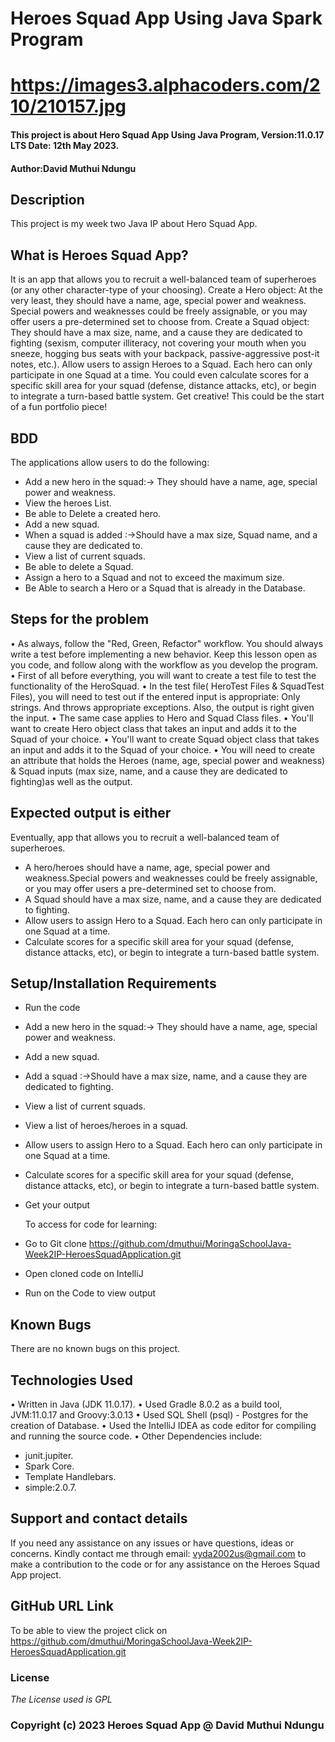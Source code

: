 # Heroes Squad App Using Java Spark Program
# https://images3.alphacoders.com/210/210157.jpg

#### This project is about Hero Squad App Using Java Program, Version:11.0.17 LTS Date: 12th May 2023.

#### Author:**David Muthui Ndungu**

## Description

This project is my week two Java IP about Hero Squad App.

## What is Heroes Squad App?
It is an app that allows you to recruit a well-balanced team of superheroes (or any other character-type of your choosing).
Create a Hero object: At the very least, they should have a name, age, special power and weakness. Special powers and weaknesses could be freely assignable, or you may offer users a pre-determined set to choose from.
Create a Squad object: They should have a max size, name, and a cause they are dedicated to fighting (sexism, computer illiteracy, not covering your mouth when you sneeze, hogging bus seats with your backpack, passive-aggressive post-it notes, etc.).
Allow users to assign Heroes to a Squad. Each hero can only participate in one Squad at a time.
You could even calculate scores for a specific skill area for your squad (defense, distance attacks, etc), or begin to integrate a turn-based battle system. Get creative! This could be the start of a fun portfolio piece!

## BDD
The applications allow users to do the following:
* Add a new hero in the squad:-> They should have a name, age, special power and weakness.
* View the heroes List.
* Be able to Delete a created hero.
* Add a new squad.
* When a squad is added :->Should have a max size, Squad name, and a cause they are dedicated to.
* View a list of current squads.
* Be able to delete a Squad.
* Assign a hero to a Squad and not to exceed the maximum size.
* Be Able to search a Hero or a Squad that is already in the Database.

## Steps for the problem
•   As always, follow the "Red, Green, Refactor" workflow. You should always write a test before implementing a new behavior. Keep this lesson open as you code, and follow along with the workflow as you develop the program.
•   First of all before everything, you will want to create a test file to test the functionality of the HeroSquad.
•   In the test file( HeroTest Files & SquadTest Files), you will need to test out if the entered input is appropriate: Only strings. And throws appropriate exceptions. Also, the output is right given the input.
•   The same case applies to Hero and Squad Class files.
•   You'll want to create Hero object class that takes an input and adds it to the Squad of your choice.
•   You'll want to create Squad object class that takes an input and adds it to the Squad of your choice.
•   You will need to create an attribute that holds the Heroes (name, age, special power and weakness) &
Squad inputs (max size, name, and a cause they are dedicated to fighting)as well as the output.


## **Expected output is either**
Eventually, app that allows you to recruit a well-balanced team of superheroes.
* A hero/heroes should have a name, age, special power and weakness.Special powers and weaknesses could be freely assignable, or you may offer users a pre-determined set to choose from.
* A Squad should have a max size, name, and a cause they are dedicated to fighting.
* Allow users to assign Hero to a Squad. Each hero can only participate in one Squad at a time.
* Calculate scores for a specific skill area for your squad (defense, distance attacks, etc), or begin to integrate a turn-based battle system.


## Setup/Installation Requirements
- Run the code
- Add a new hero in the squad:-> They should have a name, age, special power and weakness.
- Add a new squad.
- Add a squad :->Should have a max size, name, and a cause they are dedicated to fighting.
- View a list of current squads.
- View a list of heroes/heroes in a squad.
- Allow users to assign Hero to a Squad. Each hero can only participate in one Squad at a time.
- Calculate scores for a specific skill area for your squad (defense, distance attacks, etc), or begin to integrate a turn-based battle system.
- Get your output

  To access for code for learning:

- Go to Git clone https://github.com/dmuthui/MoringaSchoolJava-Week2IP-HeroesSquadApplication.git

- Open cloned code on IntelliJ
- Run on the Code to view output

## Known Bugs
There are no known bugs on this project.

## Technologies Used
•   Written in Java (JDK 11.0.17).
•   Used Gradle 8.0.2 as a build tool, JVM:11.0.17 and Groovy:3.0.13
•   Used SQL Shell (psql) - Postgres for the creation of Database.
•   Used the IntelliJ IDEA as code editor for compiling and running the source code.
•   Other Dependencies include:
-  junit.jupiter.
-  Spark Core.
-  Template Handlebars.
-  simple:2.0.7.


## Support and contact details
If you need any assistance on any issues or have questions, ideas or concerns. Kindly contact me through email: vyda2002us@gmail.com to make a contribution to the code or for any assistance on the Heroes Squad App project.

## GitHub URL Link
To be able to view the project click on https://github.com/dmuthui/MoringaSchoolJava-Week2IP-HeroesSquadApplication.git


### License
_The License used is GPL_

### Copyright (c) 2023 **Heroes Squad App @ David Muthui Ndungu**